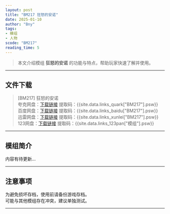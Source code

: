 ```yaml
---
layout: post
title: "BM217 狂怒的安诺"
date: 2025-01-10
author: "Bny"
tags: 
- 模组
- 人物
scode: "BM217"
reading_time: 5
---
```


> 本文介绍模组 **狂怒的安诺** 的功能与特点，帮助玩家快速了解并使用。

---

## 文件下载

> [BM217] 狂怒的安诺  
夸克网盘：[下载链接]({{site.data.links_quark["BM217"].url}}) 提取码：{{site.data.links_quark["BM217"].psw}}  
百度网盘：[下载链接]({{site.data.links_baidu["BM217"].url}}) 提取码：{{site.data.links_baidu["BM217"].psw}}  
迅雷网盘：[下载链接]({{site.data.links_xunlei["BM217"].url}}) 提取码：{{site.data.links_xunlei["BM217"].psw}}  
123网盘：[下载链接]({{site.data.links_123pan["模组"].url}}) 提取码：{{site.data.links_123pan["模组"].psw}}  

---

## 模组简介

>  
内容有待更新...  

---

## 注意事项

>  
为避免损坏存档，使用前请备份游戏存档。  
可能与其他模组存在冲突，建议单独测试。  

---

